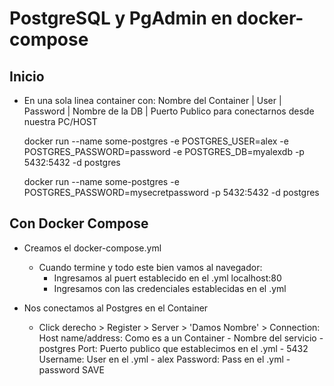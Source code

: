 # PostgreSQL y PgAdmin en docker-compose

## Inicio
  - En una sola linea container con: Nombre del Container | User | Password | Nombre de la DB | Puerto Publico para conectarnos desde nuestra PC/HOST

      docker run --name some-postgres -e POSTGRES_USER=alex -e POSTGRES_PASSWORD=password -e POSTGRES_DB=myalexdb -p 5432:5432 -d postgres


      docker run --name some-postgres -e POSTGRES_PASSWORD=mysecretpassword -p 5432:5432 -d postgres



  
 ## Con Docker Compose
  - Creamos el    docker-compose.yml
    - Cuando termine y todo este bien vamos al navegador:
      - Ingresamos al puert establecido en el .yml
          localhost:80
      - Ingresamos con las credenciales establecidas en el  .yml
    
  - Nos conectamos al Postgres en el Container
    - Click derecho > Register > Server > 'Damos Nombre' > 
      Connection:
        Host name/address: Como es a un Container - Nombre del servicio
          - postgres
        Port: Puerto publico que establecimos en el  .yml
          - 5432
        Username: User en el  .yml
          - alex
        Password: Pass en el  .yml
          - password
      SAVE
